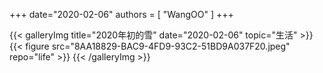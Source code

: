 +++
date="2020-02-06"
authors = [
    "WangOO"
]
+++

{{< galleryImg title="2020年初的雪" date="2020-02-06" topic="生活" >}}
    {{< figure src="8AA18829-BAC9-4FD9-93C2-51BD9A037F20.jpeg" repo="life" >}}
{{< /galleryImg >}}
